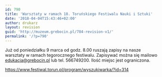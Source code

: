 ```yaml
---
id: 790
title: 'Warsztaty w ramach 18. Toruńskiego Festiwalu Nauki i Sztuki'
date: '2018-04-04T15:43:46+02:00'
author: drukarz
layout: revision
guid: 'http://muzeum.grebocin.pl/784-revision-v1/'
permalink: '/?p=790'
---
```


Już od poniedziałku 9 marca od godz. 8.00 ruszają zapisy na nasze warsztaty w ramach tegorocznego festiwalu. Zapisywać można się mailowo edukacja@grebocin.pl lub tel. 566749200. Ilość miejsc jest ograniczona.

<https://www.festiwal.torun.pl/program/wyszukiwarka/?id=314>